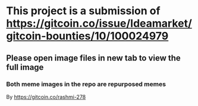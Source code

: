 # This project is a submission of https://gitcoin.co/issue/Ideamarket/gitcoin-bounties/10/100024979

## Please open image files in new tab to view the full image

### Both meme images in the repo are repurposed memes 

By https://gitcoin.co/rashmi-278


